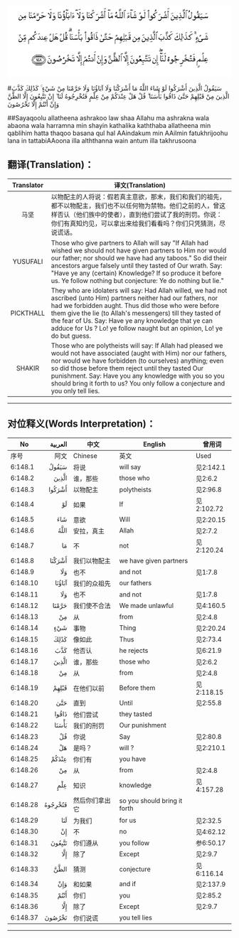 ![006:148](images/006_148.gif)

#سَيَقُولُ الَّذِينَ أَشْرَكُوا لَوْ شَاءَ اللَّهُ مَا أَشْرَكْنَا وَلَا آبَاؤُنَا وَلَا حَرَّمْنَا مِنْ شَيْءٍ ۚ كَذَٰلِكَ كَذَّبَ الَّذِينَ مِنْ قَبْلِهِمْ حَتَّىٰ ذَاقُوا بَأْسَنَا ۗ قُلْ هَلْ عِنْدَكُمْ مِنْ عِلْمٍ فَتُخْرِجُوهُ لَنَا ۖ إِنْ تَتَّبِعُونَ إِلَّا الظَّنَّ وَإِنْ أَنْتُمْ إِلَّا تَخْرُصُونَ

##Sayaqoolu allatheena ashrakoo law shaa Allahu ma ashrakna wala abaona wala harramna min shayin kathalika kaththaba allatheena min qablihim hatta thaqoo basana qul hal AAindakum min AAilmin fatukhrijoohu lana in tattabiAAoona illa alththanna wain antum illa takhrusoona 

## 翻译(Translation)：

| Translator | 译文(Translation)                                            |
| :--------: | ------------------------------------------------------------ |
|    马坚    | 以物配主的人将说：假若真主意欲，那末，我们和我们的祖先，都不以物配主，我们也不以任何物为禁物。他们之前的人，曾这样否认（他们族中的使者），直到他们尝试了我的刑罚。你说：你们有真知灼见，可以拿出来给我们看看吗？你们只凭猜测，尽说谎话。 |
|  YUSUFALI  | Those who give partners to Allah will say "If Allah had wished we should not have given partners to Him nor would our father; nor should we have had any taboos." So did their ancestors argue falsely until they tasted of Our wrath. Say: "Have ye any (certain) Knowledge? If so produce it before us. Ye follow nothing but conjecture: Ye do nothing but lie." |
| PICKTHALL  | They who are idolaters will say: Had Allah willed, we had not ascribed (unto Him) partners neither had our fathers, nor had we forbidden aught. Thus did those who were before them give the lie (to Allah's messengers) till they tasted of the fear of Us. Say: Have ye any knowledge that ye can adduce for Us ? Lo! ye follow naught but an opinion, Lo! ye do but guess. |
|   SHAKIR   | Those who are polytheists will say: If Allah had pleased we would not have associated (aught with Him) nor our fathers, nor would we have forbidden (to ourselves) anything; even so did those before them reject until they tasted Our punishment. Say: Have you any knowledge with you so you should bring it forth to us? You only follow a conjecture and you only tell lies. |

---

## 对位释义(Words Interpretation)：

| No   | العربية | 中文    | English | 曾用词 |
| ---- | ------: | ------- | ------- | ------ |
| 序号 |    阿文 | Chinese | 英文    | Used   |
| 6:148.1  | سَيَقُولُ   | 将说           | will say                     | 见2:142.1  |
| 6:148.2  | الَّذِينَ   | 谁，那些       | those who                    | 见2:6.2    |
| 6:148.3  | أَشْرَكُوا  | 以物配主       | polytheists                  | 见2:96.8   |
| 6:148.4  | لَوْ      | 如果           | If                           | 见2:102.72 |
| 6:148.5  | شَاءَ     | 意欲           | Will                         | 见2:20.15  |
| 6:148.6  | اللَّهُ    | 安拉，真主     | Allah                        | 见2:7.2    |
| 6:148.7  | مَا      | 不             | not                          | 见2:120.24 |
| 6:148.8  | أَشْرَكْنَا  | 我们以物配主   | we have given partners       |            |
| 6:148.9  | وَلَا     | 也不           | and not                      | 见1:7.8    |
| 6:148.10 | آبَاؤُنَا  | 我们的众祖先   | our fathers                  |            |
| 6:148.11 | وَلَا     | 也不           | and not                      | 见1:7.8    |
| 6:148.12 | حَرَّمْنَا   | 我们使不合法   | We made unlawful             | 见4:160.5  |
| 6:148.13 | مِنْ      | 从             | from                         | 见2:4.8    |
| 6:148.14 | شَيْءٍ     | 事物           | Thing                        | 见2:20.24  |
| 6:148.15 | كَذَٰلِكَ    | 像如此         | Thus                         | 见2:73.4   |
| 6:148.16 | كَذَّبَ     | 他否认         | he rejects                   | 见6:21.9   |
| 6:148.17 | الَّذِينَ   | 谁，那些       | those who                    | 见2:6.2    |
| 6:148.18 | مِنْ      | 从             | from                         | 见2:4.8    |
| 6:148.19 | قَبْلِهِمْ   | 在他们以前     | Before them                  | 见2:118.15 |
| 6:148.20 | حَتَّىٰ     | 直到           | Until                        | 见2:55.8   |
| 6:148.21 | ذَاقُوا   | 他们尝试       | they tasted                  |            |
| 6:148.22 | بَأْسَنَا   | 我们的刑罚     | Our punishment               |            |
| 6:148.23 | قُلْ      | 你说           | Say                          | 见2:80.8   |
| 6:148.24 | هَلْ      | 是吗？         | will ?                       | 见2:210.1  |
| 6:148.25 | عِنْدَكُمْ   | 你们有         | you have                     |            |
| 6:148.26 | مِنْ      | 从             | from                         | 见2:4.8    |
| 6:148.27 | عِلْمٍ     | 知识           | knowledge                    | 见4:157.28 |
| 6:148.28 | فَتُخْرِجُوهُ | 然后你们拿出它 | so you should bring it forth |            |
| 6:148.29 | لَنَا     | 为我们         | for us                       | 见2:32.5   |
| 6:148.30 | إِنْ      | 不             | no                           | 见4:62.12  |
| 6:148.31 | تَتَّبِعُونَ  | 你们遵从       | you follow                   | 参6:50.17  |
| 6:148.32 | إِلَّا     | 除了           | Except                       | 见2:9.7    |
| 6:148.33 | الظَّنَّ    | 猜测           | conjecture                   | 见6:116.14 |
| 6:148.34 | وَإِنْ     | 和如果         | and if                       | 见2:137.9  |
| 6:148.35 | أَنْتُمْ    | 你们           | you                          | 见2:85.2   |
| 6:148.36 | إِلَّا     | 除了           | Except                       | 见2:9.7    |
| 6:148.37 | تَخْرُصُونَ  | 你们说谎       | you tell lies                |            |

---